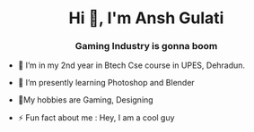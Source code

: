 <h1 align="center">Hi 👋, I'm Ansh Gulati</h1>
<h3 align="center">Gaming Industry is gonna boom</h3>

- 🔭 I’m in my 2nd year in Btech Cse course in UPES, Dehradun.
- 🌱 I’m presently learning  Photoshop and Blender
- 💬My hobbies are Gaming, Designing

- ⚡ Fun fact about me :   Hey, I am a cool guy

